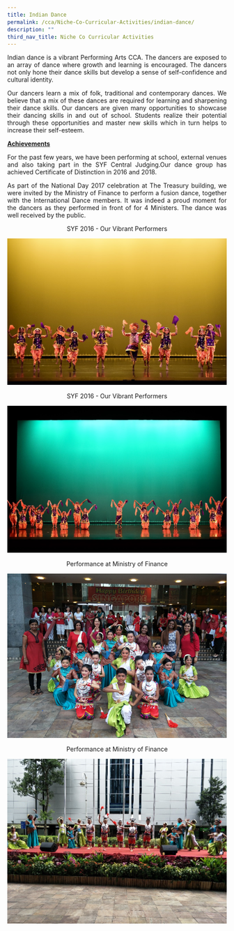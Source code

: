 ```yaml
---
title: Indian Dance
permalink: /cca/Niche-Co-Curricular-Activities/indian-dance/
description: ""
third_nav_title: Niche Co Curricular Activities
---
```

<p style="text-align:justify">Indian dance is a vibrant Performing Arts CCA. The dancers are exposed to an array of dance where growth and learning is encouraged. The dancers not only hone their dance skills but develop a sense of self-confidence and cultural identity.

<p style="text-align:justify">Our dancers learn a mix of folk, traditional and contemporary dances. We believe that a mix of these dances are required for learning and sharpening their dance skills. Our dancers are given many opportunities to showcase their dancing skills in and out of school. Students realize their potential through these opportunities and master new skills which in turn helps to increase their self-esteem.

<b><u>Achievements</u></b>

<p style="text-align:justify">For the past few years, we have been performing at school, external venues and also taking part in the SYF Central Judging.Our dance group has achieved Certificate of Distinction in 2016 and 2018.

<p style="text-align:justify">As part of the National Day 2017 celebration at The Treasury building, we were invited by the Ministry of Finance to perform a fusion dance, together with the International Dance members. It was indeed a proud moment for the dancers as they performed in front of for 4 Ministers. The dance was well received by the public.

<center>SYF 2016 - Our Vibrant Performers</center>

![](/images/ind1.jpeg)

<center>SYF 2016 - Our Vibrant Performers</center>

![](/images/ind2.jpeg)

<center>Performance at Ministry of Finance</center>

![](/images/ind3.png)

<center>Performance at Ministry of Finance</center>

![](/images/ind4.jpeg)